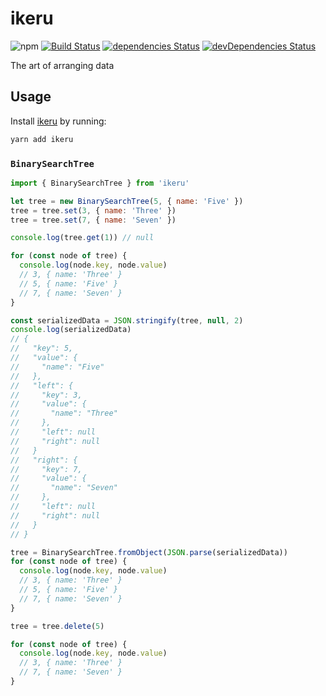 # ikeru
![npm](https://img.shields.io/npm/v/ikeru.svg)
[![Build Status](https://travis-ci.org/vinsonchuong/ikeru.svg?branch=master)](https://travis-ci.org/vinsonchuong/ikeru)
[![dependencies Status](https://david-dm.org/vinsonchuong/ikeru/status.svg)](https://david-dm.org/vinsonchuong/ikeru)
[![devDependencies Status](https://david-dm.org/vinsonchuong/ikeru/dev-status.svg)](https://david-dm.org/vinsonchuong/ikeru?type=dev)

The art of arranging data

## Usage
Install [ikeru](https://yarnpkg.com/en/package/ikeru)
by running:

```sh
yarn add ikeru
```

### `BinarySearchTree`

```js
import { BinarySearchTree } from 'ikeru'

let tree = new BinarySearchTree(5, { name: 'Five' })
tree = tree.set(3, { name: 'Three' })
tree = tree.set(7, { name: 'Seven' })

console.log(tree.get(1)) // null

for (const node of tree) {
  console.log(node.key, node.value)
  // 3, { name: 'Three' }
  // 5, { name: 'Five' }
  // 7, { name: 'Seven' }
}

const serializedData = JSON.stringify(tree, null, 2)
console.log(serializedData)
// {
//   "key": 5,
//   "value": {
//     "name": "Five"
//   },
//   "left": {
//     "key": 3,
//     "value": {
//       "name": "Three"
//     },
//     "left": null
//     "right": null
//   }
//   "right": {
//     "key": 7,
//     "value": {
//       "name": "Seven"
//     },
//     "left": null
//     "right": null
//   }
// }

tree = BinarySearchTree.fromObject(JSON.parse(serializedData))
for (const node of tree) {
  console.log(node.key, node.value)
  // 3, { name: 'Three' }
  // 5, { name: 'Five' }
  // 7, { name: 'Seven' }
}

tree = tree.delete(5)

for (const node of tree) {
  console.log(node.key, node.value)
  // 3, { name: 'Three' }
  // 7, { name: 'Seven' }
}
```
